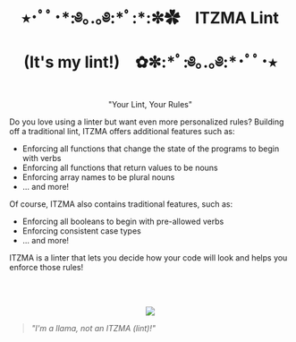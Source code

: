 <h1 align="center"> ⭑･ﾟﾟ･*:༅｡.｡༅:*ﾟ:*:✼✿ &ensp; ITZMA Lint (It's my lint!) &ensp; ✿✼:*ﾟ:༅｡.｡༅:*･ﾟﾟ･⭑ </h1>
<p align="center"> "Your Lint, Your Rules" </p>

Do you love using a linter but want even more personalized rules? Building off a traditional lint, ITZMA offers additional features such as:

*  Enforcing all functions that change the state of the programs to begin with verbs
*  Enforcing all functions that return values to be nouns
*  Enforcing array names to be plural nouns
*  ... and more!

Of course, ITZMA also contains traditional features, such as:

* Enforcing all booleans to begin with pre-allowed verbs
* Enforcing consistent case types
* ... and more!

ITZMA is a linter that lets you decide how your code will look and helps you enforce those rules!

<br>
<br>

<div align="center">
  
![](https://media.tenor.com/8C22RnZpGo4AAAAM/cute-llama.gif)
  
</div>

> *"I'm a llama, not an ITZMA (lint)!"*
